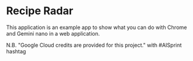 # Recipe Radar

This application is an example app to show what you can do with Chrome and Gemini nano in a web application.

N.B. "Google Cloud credits are provided for this project." with #AISprint hashtag
